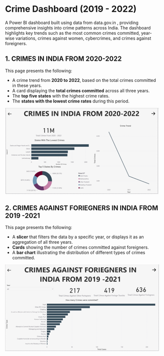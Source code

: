 # Crime Dashboard (2019 - 2022)

A Power BI dashboard built using data from data.gov.in
, providing comprehensive insights into crime patterns across India. The dashboard highlights key trends such as the most common crimes committed, year-wise variations, crimes against women, cybercrimes, and crimes against foreigners.

## 1. CRIMES IN INDIA FROM 2020-2022
This page presents the following:

* A crime trend from **2020 to 2022**, based on the total crimes committed in these years.
* A card displaying the **total crimes committed** across all three years.
* The **top five states** with the highest crime rates.
* The **states with the lowest crime rates** during this period.


![alt text](./Images/Images%20for%20Readme/Page%202.png)

## 2. CRIMES AGAINST FORIEGNERS IN INDIA FROM 2019 -2021

This page presents the following:

* A **slicer** that filters the data by a specific year, or displays it as an aggregation of all three years.
* **Cards** showing the number of crimes committed against foreigners.
* A **bar chart** illustrating the distribution of different types of crimes committed.


![alt text](./Images/Images%20for%20Readme/Page%203.png)